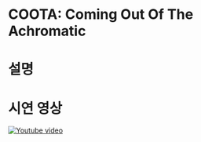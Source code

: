 COOTA: Coming Out Of The Achromatic
============================================
# 설명

# 시연 영상
[![Youtube video](https://img.youtube.com/vi/IwwyVublX-g/maxresdefault.jpg)](https://www.youtube.com/watch?v=IwwyVublX-g)

